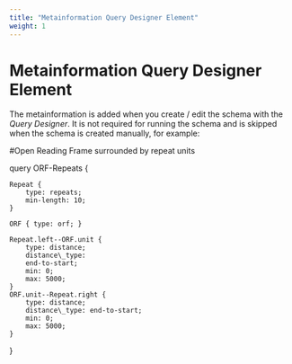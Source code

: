 ```yaml
---
title: "Metainformation Query Designer Element"
weight: 1
---
```



# Metainformation Query Designer Element

The metainformation is added when you create / edit the schema with the _Query Designer_. It is not required for running the schema and is skipped when the schema is created manually, for example:

#Open Reading Frame surrounded by repeat units

query ORF-Repeats {

    Repeat {
        type: repeats;
        min-length: 10;
    }

    ORF { type: orf; }

    Repeat.left--ORF.unit {
        type: distance;
        distance\_type:
        end-to-start;
        min: 0;
        max: 5000;
    }
    ORF.unit--Repeat.right {
        type: distance;
        distance\_type: end-to-start;
        min: 0;
        max: 5000;
    }
}
